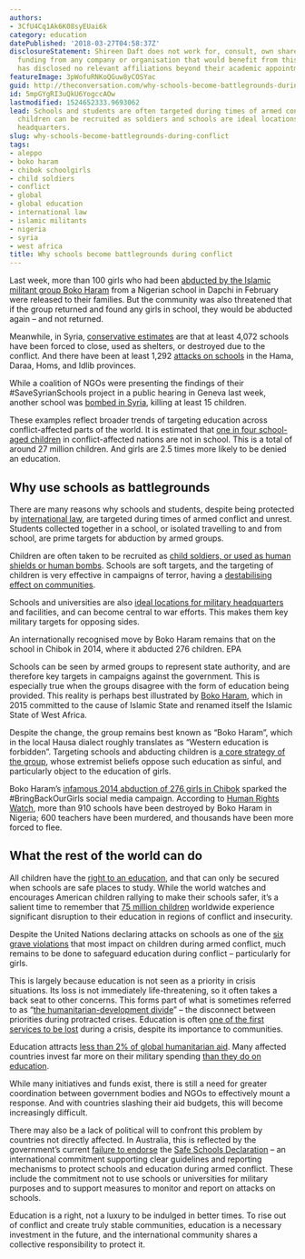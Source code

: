 ```yaml
---
authors:
- 3CfU4Cq1Ak6K08syEUai6k
category: education
datePublished: '2018-03-27T04:58:37Z'
disclosureStatement: Shireen Daft does not work for, consult, own shares in or receive
  funding from any company or organisation that would benefit from this article, and
  has disclosed no relevant affiliations beyond their academic appointment.
featureImage: 3pWofuRNKoQGuw8yCOSYac
guid: http://theconversation.com/why-schools-become-battlegrounds-during-conflict-93851
id: 5mpGYgRI3uQkU6YogccAOw
lastmodified: 1524652333.9693062
lead: Schools and students are often targeted during times of armed conflict. Abducted
  children can be recruited as soldiers and schools are ideal locations for military
  headquarters.
slug: why-schools-become-battlegrounds-during-conflict
tags:
- aleppo
- boko haram
- chibok schoolgirls
- child soldiers
- conflict
- global
- global education
- international law
- islamic militants
- nigeria
- syria
- west africa
title: Why schools become battlegrounds during conflict
---
```

Last week, more than 100 girls who had been [abducted by the Islamic militant group Boko Haram](https://www.theguardian.com/world/2018/mar/21/boko-haram-returns-some-of-the-girls-it-kidnapped-last-month) from a Nigerian school in Dapchi in February were released to their families. But the community was also threatened that if the group returned and found any girls in school, they would be abducted again – and not returned.

Meanwhile, in Syria, [conservative estimates](http://undocs.org/S/2014/295) are that at least 4,072 schools have been forced to close, used as shelters, or destroyed due to the conflict. And there have been at least 1,292 [attacks on schools](http://www.savesyrianschools.org/context.php) in the Hama, Daraa, Homs, and Idlib provinces. 

While a coalition of NGOs were presenting the findings of their #SaveSyrianSchools project in a public hearing in Geneva last week, another school was [bombed in Syria](https://www.sbs.com.au/news/syria-strike-kills-15-children-at-school), killing at least 15 children.

These examples reflect broader trends of targeting education across conflict-affected parts of the world. It is estimated that [one in four school-aged children](https://www.unicef.org/media/files/Education_Uprooted_DIGITAL.pdf) in conflict-affected nations are not in school. This is a total of around 27 million children. And girls are 2.5 times more likely to be denied an education. 


## Why use schools as battlegrounds

There are many reasons why schools and students, despite being protected by [international law](https://casebook.icrc.org/glossary/children), are targeted during times of armed conflict and unrest. Students collected together in a school, or isolated travelling to and from school, are prime targets for abduction by armed groups. 

Children are often taken to be recruited as [child soldiers, or used as human shields or human bombs](http://childsoldiersworldindex.org/). Schools are soft targets, and the targeting of children is very effective in campaigns of terror, having a [destabilising effect on communities](https://en.unesco.org/gem-report/report/2011/hidden-crisis-armed-conflict-and-education).

Schools and universities are also [ideal locations for military headquarters](http://www.protectingeducation.org/restricting-military-use-and-occupation) and facilities, and can become central to war efforts. This makes them key military targets for opposing sides.

[](https://images.theconversation.com/files/212097/original/file-20180327-188604-6ucgfw.jpg?ixlib=rb-1.1.0&q=45&auto=format&w=1000&fit=clip) An internationally recognised move by Boko Haram remains that on the school in Chibok in 2014, where it abducted 276 children. EPA

Schools can be seen by armed groups to represent state authority, and are therefore key targets in campaigns against the government. This is especially true when the groups disagree with the form of education being provided. This reality is perhaps best illustrated by [Boko Haram](https://undocs.org/en/S/2017/304), which in 2015 committed to the cause of Islamic State and renamed itself the Islamic State of West Africa. 

Despite the change, the group remains best known as “Boko Haram”, which in the local Hausa dialect roughly translates as “Western education is forbidden”. Targeting schools and abducting children is [a core strategy of the group](https://www.hrw.org/report/2016/04/11/they-set-classrooms-fire/attacks-education-northeast-nigeria), whose extremist beliefs oppose such education as sinful, and particularly object to the education of girls.


Boko Haram’s [infamous 2014 abduction of 276 girls in Chibok](http://www.bbc.com/news/world-africa-32299943) sparked the #BringBackOurGirls social media campaign. According to [Human Rights Watch](https://www.hrw.org/tag/boko-haram), more than 910 schools have been destroyed by Boko Haram in Nigeria; 600 teachers have been murdered, and thousands have been more forced to flee. 

## What the rest of the world can do

All children have the [right to an education](http://www.ohchr.org/EN/UDHR/Pages/Language.aspx?LangID=eng), and that can only be secured when schools are safe places to study. While the world watches and encourages American children rallying to make their schools safer, it’s a salient time to remember that [75 million children](https://www.odi.org/sites/odi.org.uk/files/resource-documents/10497.pdf) worldwide experience significant disruption to their education in regions of conflict and insecurity. 

Despite the United Nations declaring attacks on schools as one of the [six grave violations](https://childrenandarmedconflict.un.org/effects-of-conflict/six-grave-violations/) that most impact on children during armed conflict, much remains to be done to safeguard education during conflict – particularly for girls. 

This is largely because education is not seen as a priority in crisis situations. Its loss is not immediately life-threatening, so it often takes a back seat to other concerns. This forms part of what is sometimes referred to as “[the humanitarian-development divide](http://unsdsn.org/wp-content/uploads/2016/05/WHS-background-paper.pdf)” – the disconnect between priorities during protracted crises. Education is often [one of the first services to be lost](https://www.unicef.org/media/files/Education_Uprooted_DIGITAL.pdf) during a crisis, despite its importance to communities.

> [](https://twitter.com/UKforSyria/status/977859578309300224)

Education attracts [less than 2% of global humanitarian aid](http://www.educationcannotwait.org/the-situation/). Many affected countries invest far more on their military spending [than they do on education](https://en.unesco.org/gem-report/report/2011/hidden-crisis-armed-conflict-and-education). 

While many initiatives and funds exist, there is still a need for greater coordination between government bodies and NGOs to effectively mount a response. And with countries slashing their aid budgets, this will become increasingly difficult. 


There may also be a lack of political will to confront this problem by countries not directly affected. In Australia, this is reflected by the government’s current [failure to endorse](https://www.smh.com.au/opinion/the-other-safe-schools-campaign-that-australia-is-ignoring-20160404-gnxmst.html) the [Safe Schools Declaration](http://www.protectingeducation.org/draft-lucens-guidelines-protecting-schools-and-universities-military-use-during-armed-conflict) – an international commitment supporting clear guidelines and reporting mechanisms to protect schools and education during armed conflict. These include the commitment not to use schools or universities for military purposes and to support measures to monitor and report on attacks on schools. 

Education is a right, not a luxury to be indulged in better times. To rise out of conflict and create truly stable communities, education is a necessary investment in the future, and the international community shares a collective responsibility to protect it.